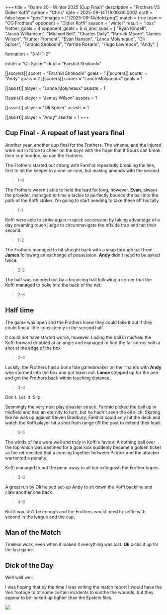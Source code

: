 +++ 
title = "Game 20 - Winter 2025 (Cup Final)"
description = "Frothers VS Didier Koffi"
author = "Chris"
date = 2025-09-14T19:00:00.000Z
draft = false
type = "post"
images = ["/2025-09-14/dotd.png"]
match = true
team = "OG Frothers"
opponent = "Didier Koffi"
season = "winter"
result = "loss"
frother_goals = 4
opponent_goals = 6
xi_and_subs = [
    "Ryan Kindell",
    "Jacob Williamson",
    "Michael Bell",
    "Charles Daily",
    "Patrick Moore",
    "James Wilson",
    "Hunter Fromont",
    "Evan Hanson",
    "Lance Molyneaux",
    "Oli Spicer",
    "Farshid Shokoohi",
    "Yarride Rosario",
    "Hugo Lawrence", 
    "Andy", 
]

formation = "3-4-1-2"

motm = "Oli Spicer"
dotd = "Farshid Shokoohi"


[[scorers]]
 scorer = "Farshid Shokoohi"
 goals = 1
[[scorers]]
 scorer = "Andy"
 goals = 2
[[scorers]]
 scorer = "Lance Molyneaux"
 goals = 1

[[assist]]
player = "Lance Molyneaux"
assists = 1

[[assist]]
player = "James Wilson"
assists = 1

[[assist]]
player = "Oli Spicer"
assists = 1

[[assist]]
player = "Andy"
assists = 1
+++

## Cup Final - A repeat of last years final

Another year, another cup final for the Frothers. The whanau and the injured were out in force to cheer on the boys with the hope that if Spurs can break their cup hoodoo, so can the Frothers.

The Frothers started out strong with Farshid repeatedly breaking the line, first to hit the keeper in a one-on-one, but making amends with the second.

> 1-0

The Frothers weren't able to hold the lead for long, however. **Evan**, always the provider, managed to time a tackle to perfectly bounce the ball into the path of the Koffi striker. I'm going to start needing to take these off his tally.

> 1-1

Koffi were able to strike again in quick succession by taking advantage of a day dreaming touch judge to circumnavigate the offside trap and net their second.

> 1-2

The Frothers managed to hit straight back with a snap through ball from **James** following an exchange of possession. **Andy** didn't need to be asked twice.

> 2-2

The half was rounded out by a bouncing ball following a corner that the Koffi managed to poke into the back of the net.

> 2-3

## Half time

The game was open and the Frothers knew they could take it out if they could find a little consistency in the second half.

It could not have started worse, however. Losing the ball in midfield the Koffi forward dribbled at an angle and managed to find the far corner with a shot at the edge of the box.

> 2-4

Luckily, the Frothers had a bona fide gamebreaker on their hands with **Andy** who stormed into the box and got taken out. **Lance** stepped up for the pen and got the Frothers back within touching distance.

> 3-4

Don't. Let. It. Slip

Seemingly the very next play disaster struck. Farshid picked the ball up in midfield and had an eternity to turn, but he hadn't seen the oil slick. Skating like he was up against Steven Bradbury, Farshid could only hit the deck and watch the Koffi player hit a shot from range off the post to extend their lead.

> 3-5

The winds of fate were well and truly in Koffi's favour. A nothing ball over the top which was destined for a goal kick suddenly became a golden ticket as the ref decided that a coming together between Patrick and the attacker warranted a penalty.

Koffi managed to put the peno away to all but extinguish the Frother hopes.

> 3-6

A great run by Oli helped set-up Andy to sit down the Koffi backline and claw another one back.

> 4-6

But it wouldn't be enough and the Frothers would need to settle with second in the league and the cup.

## Man of the Match
Tireless work, even when it looked it everything was lost. **Oli** picks it up for the last game.

## Dick of the Day
Well well well.

I was hoping that by the time I was writing the match report I would have the Veo footage to of some certain incidents to soothe the wounds, but they appear to be locked up tighter than the Epstein files.

![](/2025-09-14/dotd.png)